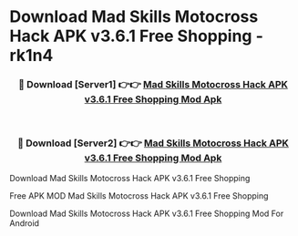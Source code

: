 # Download Mad Skills Motocross Hack APK v3.6.1 Free Shopping - rk1n4



<div align="center">
<h3>🔴 Download [Server1] 👉👉 <a href="https://momento.my/?title=Mad_Skills_Motocross_Hack_APK_v3.6.1_Free_Shopping">Mad Skills Motocross Hack APK v3.6.1 Free Shopping Mod Apk</a></h3><br>

<h3>🔴 Download [Server2] 👉👉 <a href="https://momento.my/?title=Mad_Skills_Motocross_Hack_APK_v3.6.1_Free_Shopping">Mad Skills Motocross Hack APK v3.6.1 Free Shopping Mod Apk</a></h3>
</div>



Download Mad Skills Motocross Hack APK v3.6.1 Free Shopping 

Free APK MOD Mad Skills Motocross Hack APK v3.6.1 Free Shopping 

Download Mad Skills Motocross Hack APK v3.6.1 Free Shopping Mod For Android
